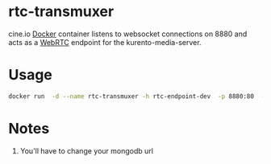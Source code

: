 # rtc-transmuxer

cine.io [Docker](https://docker.com/) container listens to websocket connections on 8880 and acts as a [WebRTC](http://www.webrtc.org/) endpoint for the kurento-media-server.

# Usage

```bash
docker run  -d --name rtc-transmuxer -h rtc-endpoint-dev  -p 8880:80  --link "input-to-rtmp-streamer:input-to-rtmp-streamer" --link "kurento-media-server:kurento-media-server" -e MONGOHQ_URL="mongodb://192.168.1.139/cineio-development" -e NODE_ENV="development" -e PORT="80" local/rtc-transmuxer-docker
```

# Notes

1. You'll have to change your mongodb url
